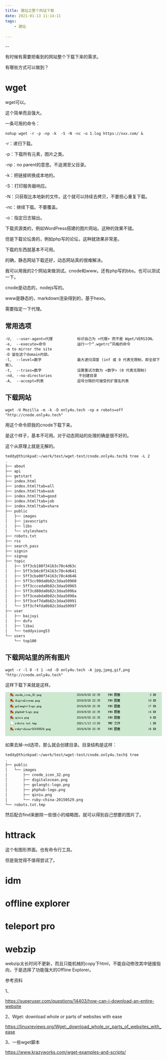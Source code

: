 ```yaml
---
title: 建站之整个网站下载
date: 2021-01-13 11:14:11
tags:
	- 建站

---
```


--

有时候有需要把看到的网站整个下载下来的需求。

有哪些方式可以做到？

# wget

wget可以。

这个简单而且强大。

一条可用的命令：

```
nohup wget -r -p -np -k  -S -N -nc -o 1.log https://xxx.com/ &
```

-r：递归下载。

-p：下载所有元素，图片之类。

-np：no parent的意思。不追溯至父目录。

-k：把链接转换成本地的。

-S：打印服务器响应。

-N：只获取比本地新的文件。这个就可以持续去拷贝，不要担心重复下载。

-nc：继续下载。不要覆盖。

-o：指定日志输出。



下载资源类的，例如WordPress搭建的图片网站。这种的效果不错。

但是下载论坛类的，例如php写的论坛，这种就效果非常差。

下载的东西就基本不可用。

的确，静态网站下载还好，动态网站真的很难解决。



我可以用我的2个网站来做测试。cnode和www。还有php写的bbs。也可以测试一下。

cnode是动态的，nodejs写的。

www是静态的，markdown渲染得到的，基于hexo。

需要指定一下代理。

## 常用选项

```
-U,  --user-agent=代理           标识自己为 <代理> 而不是 Wget/VERSION。
-e,  --execute=命令              运行一个“.wgetrc”风格的命令
-m to mirror the site
-D 留在这个domain内部。
-l,  --level=数字                最大递归深度 (inf 或 0 代表无限制，即全部下载)。
-t,  --tries=数字                设置重试次数为 <数字> (0 代表无限制)
-nd, --no-directories            不创建目录
-A,  --accept=列表               逗号分隔的可接受的扩展名列表
```

## 下载网站

```
wget -U Mozilla -m -k -D only4u.tech -np e robots=off "http://cnode.only4u.tech"
```

用这个命令把我的cnode下载下来。

是这个样子，基本不可用。对于动态网站的处理的确是很不好的。

这个从原理上就是无解的。

```
teddy@thinkpad:~/work/test/wget-test/cnode.only4u.tech$ tree -L 2
.
├── about
├── api
├── getstart
├── index.html
├── index.html?tab=all
├── index.html?tab=ask
├── index.html?tab=good
├── index.html?tab=job
├── index.html?tab=share
├── public
│   ├── images
│   ├── javascripts
│   ├── libs
│   └── stylesheets
├── robots.txt
├── rss
├── search_pass
├── signin
├── signup
├── topic
│   ├── 5ff3cb180f34163c70c4d63c
│   ├── 5ff3cb6c0f34163c70c4d641
│   ├── 5ff3cba00f34163c70c4d646
│   ├── 5ff3cc90da0b82c3daa50960
│   ├── 5ff3ccceda0b82c3daa50965
│   ├── 5ff3cd80da0b82c3daa5096a
│   ├── 5ff3ceabda0b82c3daa5098a
│   ├── 5ff3cef7da0b82c3daa50991
│   └── 5ff3cf4fda0b82c3daa50997
├── user
│   ├── baijuyi
│   ├── dufu
│   ├── libai
│   └── teddyxiong53
└── users
    └── top100
```

## 下载网站里的所有图片

```
wget -r -l 0 -t 1 -nd -D only4u.tech -A jpg,jpeg,gif,png "http://cnode.only4u.tech"
```

这样下载下来就是这样。

![image-20210113132112477](../images/playopenwrt_pic/image-20210113132112477.png)

如果去掉-nd选项，那么就会创建目录。目录结构是这样：

```
teddy@thinkpad:~/work/test/wget-test/cnode.only4u.tech$ tree
.
├── public
│   └── images
│       ├── cnode_icon_32.png
│       ├── digitalocean.png
│       ├── golangtc-logo.png
│       ├── phphub-logo.png
│       ├── qiniu.png
│       └── ruby-china-20150529.png
└── robots.txt.tmp
```

然后配合find来删除一些很小的缩略图，就可以得到自己想要的图片了。





# httrack

这个有图形界面。也有命令行工具。

但是我觉得不值得尝试了。

# idm



# offline explorer



# teleport pro



# webzip

webzip太长时间不更新，而且只能机械的copy下html，不能自动修改其中链接指向，于是选择了功能强大的Offline Explorer。



参考资料

1、

https://superuser.com/questions/14403/how-can-i-download-an-entire-website

2、Wget: download whole or parts of websites with ease

https://linuxreviews.org/Wget:_download_whole_or_parts_of_websites_with_ease

3、一些wget脚本

https://www.krazyworks.com/wget-examples-and-scripts/